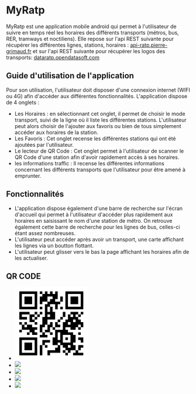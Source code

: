 # MyRatp

MyRatp est une application mobile android qui permet à l'utilisateur de suivre en temps réel les horaires des différents transports (métros, bus, RER, tramways et noctiliens).
Elle repose sur l'api REST suivante pour récupérer les différentes lignes, stations, horaires : [api-ratp.pierre-grimaud.fr](https://api-ratp.pierre-grimaud.fr/v4/) et sur l'api REST suivante pour récupérer les logos des transports: [dataratp.opendatasoft.com](https://dataratp.opendatasoft.com/explore/dataset/pictogrammes-des-lignes-de-metro-rer-tramway-bus-et-noctilien/information/)

## Guide d'utilisation de l'application

Pour son utilisation, l'utilisateur doit disposer d'une connexion internet (WIFI ou 4G) afin d'accéder aux différentes fonctionnalités.
L'application dispose de 4 onglets : 
* Les Horaires : en sélectionnant cet onglet, il permet de choisir le mode transport, suivi de la ligne où il liste les différentes stations. L'utilisateur peut alors choisir de l'ajouter aux favoris ou bien de tous simplement accéder aux horaires de la station.
* Les Favoris : Cet onglet recense les différentes stations qui ont été ajoutées par l'utilisateur.
* Le lecteur de QR Code : Cet onglet permet à l'utilisateur de scanner le QR Code d'une station afin d'avoir rapidement accès à ses horaires.
* les informations traffic : Il recense les différentes informations concernant les différents transports que l'utilisateur pour être amené à emprunter.

## Fonctionnalités

* L'application dispose également d'une barre de recherche sur l'écran d'accueil qui permet à l'utilisateur d'accéder plus rapidement aux horaires en saisissant le nom d'une station de métro.
On retrouve également cette barre de recherche pour les lignes de bus, celles-ci étant assez nombreuses.
* L'utilisateur peut accéder après avoir un transport, une carte affichant les lignes via un boutton flottant.
* L'utilisateur peut glisser vers le bas la page affichant les horaires afin de les actualiser.

## QR CODE

* ![](images/Bus-La%20civette-183.png)
* ![](images/Nation-QRCode)
* ![](images/Noctilien-Diderot-N13)
* ![](images/Train-Nanterre-Prefecture-RER%20A)
* ![](images/Tramway-Henry%20Farman-T2)